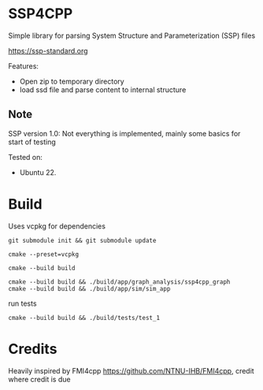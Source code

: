 # SSP4CPP

Simple library for parsing System Structure and Parameterization (SSP) files

https://ssp-standard.org

Features:
 - Open zip to temporary directory
 - load ssd file and parse content to internal structure


## Note

SSP version 1.0: Not everything is implemented, mainly some basics for start of testing

Tested on:
 - Ubuntu 22.


# Build

Uses vcpkg for dependencies

```
git submodule init && git submodule update

cmake --preset=vcpkg

cmake --build build

cmake --build build && ./build/app/graph_analysis/ssp4cpp_graph
cmake --build build && ./build/app/sim/sim_app

```

run tests
```
cmake --build build && ./build/tests/test_1

```

# Credits

Heavily inspired by FMI4cpp https://github.com/NTNU-IHB/FMI4cpp, credit where credit is due
